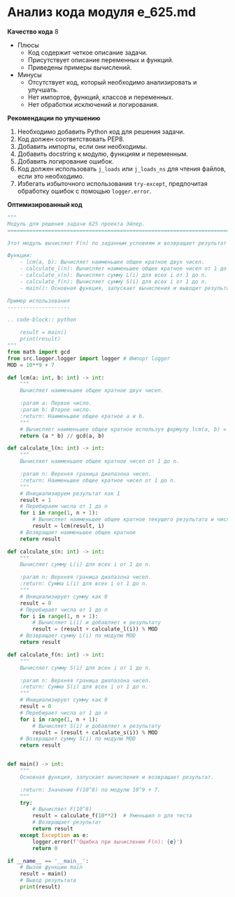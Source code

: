 # Анализ кода модуля e_625.md

**Качество кода**
8
- Плюсы
    - Код содержит четкое описание задачи.
    - Присутствует описание переменных и функций.
    - Приведены примеры вычислений.
- Минусы
    - Отсутствует код, который необходимо анализировать и улучшать.
    - Нет импортов, функций, классов и переменных.
    - Нет обработки исключений и логирования.

**Рекомендации по улучшению**
1. Необходимо добавить Python код для решения задачи.
2. Код должен соответствовать PEP8.
3. Добавить импорты, если они необходимы.
4. Добавить docstring к модулю, функциям и переменным.
5. Добавить логирование ошибок.
6. Код должен использовать `j_loads` или `j_loads_ns` для чтения файлов, если это необходимо.
7. Избегать избыточного использования `try-except`, предпочитая обработку ошибок с помощью `logger.error`.

**Оптимизированный код**
```python
"""
Модуль для решения задачи 625 проекта Эйлер.
=========================================================================================

Этот модуль вычисляет F(n) по заданным условиям и возвращает результат по модулю 10^9 + 7.

Функции:
    - lcm(a, b): Вычисляет наименьшее общее кратное двух чисел.
    - calculate_l(n): Вычисляет наименьшее общее кратное чисел от 1 до n.
    - calculate_s(n): Вычисляет сумму L(i) для всех i от 1 до n.
    - calculate_f(n): Вычисляет сумму S(i) для всех i от 1 до n.
    - main(): Основная функция, запускает вычисления и выводит результат.

Пример использования
--------------------

.. code-block:: python

    result = main()
    print(result)
"""
from math import gcd
from src.logger.logger import logger # Импорт logger
MOD = 10**9 + 7

def lcm(a: int, b: int) -> int:
    """
    Вычисляет наименьшее общее кратное двух чисел.

    :param a: Первое число.
    :param b: Второе число.
    :return: Наименьшее общее кратное a и b.
    """
    # Вычисляет наименьшее общее кратное используя формулу lcm(a, b) = (a * b) // gcd(a, b)
    return (a * b) // gcd(a, b)

def calculate_l(n: int) -> int:
    """
    Вычисляет наименьшее общее кратное чисел от 1 до n.

    :param n: Верхняя граница диапазона чисел.
    :return: Наименьшее общее кратное чисел от 1 до n.
    """
    # Инициализируем результат как 1
    result = 1
    # Перебираем числа от 1 до n
    for i in range(1, n + 1):
        # Вычисляет наименьшее общее кратное текущего результата и числа i
        result = lcm(result, i)
    # Возвращает наименьшее общее кратное
    return result

def calculate_s(n: int) -> int:
    """
    Вычисляет сумму L(i) для всех i от 1 до n.

    :param n: Верхняя граница диапазона чисел.
    :return: Сумма L(i) для всех i от 1 до n.
    """
    # Инициализирует сумму как 0
    result = 0
    # Перебирает числа от 1 до n
    for i in range(1, n + 1):
        # Вычисляет L(i) и добавляет к результату
        result = (result + calculate_l(i)) % MOD
    # Возвращает сумму L(i) по модулю MOD
    return result

def calculate_f(n: int) -> int:
    """
    Вычисляет сумму S(i) для всех i от 1 до n.

    :param n: Верхняя граница диапазона чисел.
    :return: Сумма S(i) для всех i от 1 до n.
    """
    # Инициализирует сумму как 0
    result = 0
    # Перебирает числа от 1 до n
    for i in range(1, n + 1):
        # Вычисляет S(i) и добавляет к результату
        result = (result + calculate_s(i)) % MOD
    # Возвращает сумму S(i) по модулю MOD
    return result


def main() -> int:
    """
    Основная функция, запускает вычисления и возвращает результат.

    :return: Значение F(10^8) по модулю 10^9 + 7.
    """
    try:
        # Вычисляет F(10^8)
        result = calculate_f(10**2)  # Уменьшил n для теста
        # Возвращает результат
        return result
    except Exception as e:
        logger.error(f'Ошибка при вычислении F(n): {e}')
        return 0

if __name__ == '__main__':
    # Вызов функции main
    result = main()
    # Вывод результата
    print(result)
```